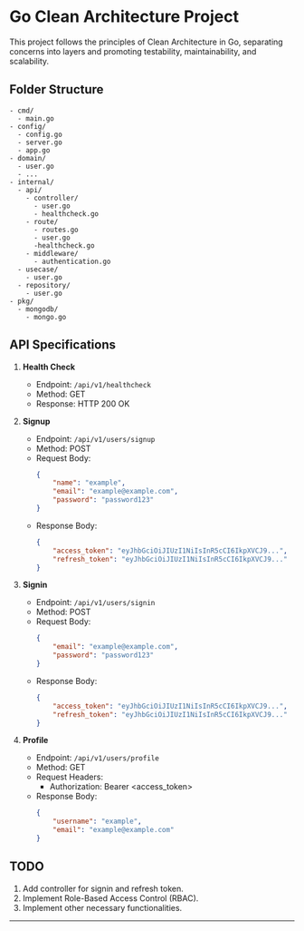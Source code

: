 # Go Clean Architecture Project

This project follows the principles of Clean Architecture in Go, separating concerns into layers and promoting testability, maintainability, and scalability.

## Folder Structure

```
- cmd/
  - main.go
- config/
  - config.go
  - server.go
  - app.go
- domain/
  - user.go
  - ...
- internal/
  - api/
    - controller/
      - user.go
      - healthcheck.go
    - route/
      - routes.go
      - user.go
      -healthcheck.go
    - middleware/
      - authentication.go
  - usecase/
    - user.go
  - repository/
    - user.go
- pkg/
  - mongodb/
    - mongo.go
```

## API Specifications

1. **Health Check**
   - Endpoint: `/api/v1/healthcheck`
   - Method: GET
   - Response: HTTP 200 OK

2. **Signup**
   - Endpoint: `/api/v1/users/signup`
   - Method: POST
   - Request Body:
     ```json
     {
         "name": "example",
         "email": "example@example.com",
         "password": "password123"
     }
     ```
   - Response Body:
     ```json
     {
         "access_token": "eyJhbGciOiJIUzI1NiIsInR5cCI6IkpXVCJ9...",
         "refresh_token": "eyJhbGciOiJIUzI1NiIsInR5cCI6IkpXVCJ9..."
     }
     ```

3. **Signin**
   - Endpoint: `/api/v1/users/signin`
   - Method: POST
   - Request Body:
     ```json
     {
         "email": "example@example.com",
         "password": "password123"
     }
     ```
   - Response Body:
     ```json
     {
         "access_token": "eyJhbGciOiJIUzI1NiIsInR5cCI6IkpXVCJ9...",
         "refresh_token": "eyJhbGciOiJIUzI1NiIsInR5cCI6IkpXVCJ9..."
     }
     ```

4. **Profile**
   - Endpoint: `/api/v1/users/profile`
   - Method: GET
   - Request Headers:
     - Authorization: Bearer \<access_token\>
   - Response Body:
     ```json
     {
         "username": "example",
         "email": "example@example.com"
     }
     ```

## TODO

1. Add controller for signin and refresh token.
2. Implement Role-Based Access Control (RBAC).
3. Implement other necessary functionalities.

---

